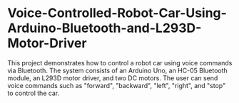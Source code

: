 # Voice-Controlled-Robot-Car-Using-Arduino-Bluetooth-and-L293D-Motor-Driver
This project demonstrates how to control a robot car using voice commands via Bluetooth. The system consists of an Arduino Uno, an HC-05 Bluetooth module, an L293D motor driver, and two DC motors. The user can send voice commands such as "forward", "backward", "left", "right", and "stop" to control the car.
